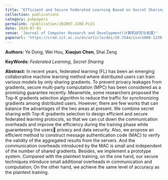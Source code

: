 ```yaml
---
title: "Efficient and Secure Federated Learning Based on Secret Sharing and Gradients Selection"
collection: publications
category: pubpapers
permalink: /publication/202007-JCRD-FLSS
date: 2020-07-01
venue: 'Journal of Computer Research and Development(计算机研究与发展)'
paperurl: 'https://crad.ict.ac.cn/en/article/doi/10.7544/issn1000-1239.2020.20200463'
---
```

**Authors:** Ye Dong, Wei Hou, **Xiaojun Chen**, Shai Zeng

**KeyWords:** *Federated Learning*, *Secret Sharing*

**Abstract:** In recent years, federated learning (FL) has been an emerging collaborative machine learning method where distributed users can train various models by only sharing gradients. To prevent privacy leakages from gradients, secure multi-party computation (MPC) has been considered as a promising guarantee recently. Meanwhile, some researchers proposed the Top-K gradients selection algorithm to reduce the traffic for synchronizing gradients among distributed users. However, there are few works that can balance the advantages of the two areas at present. We combine secret sharing with Top-K gradients selection to design efficient and secure federated learning protocols, so that we can cut down the communication overheads and improve the efficiency during the training phase while guaranteeing the users privacy and data security. Also, we propose an efficient method to construct message authentication code (MAC) to verify the validity of the aggregated results from the servers. And the communication overheads introduced by the MAC is small and independent of the number of shared gradients. Besides, we implement a prototype system. Compared with the plaintext training, on the one hand, our secure techniques introduce small additional overheads in communication and computation; On the other hand, we achieve the same level of accuracy as the plaintext training.
